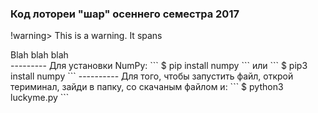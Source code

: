 ### Код лотореи "шар" осеннего семестра 2017

!warning> This is a warning. It spans
<div class="alert alert-success">
Blah blah blah
</div>
---------
Для установки NumPy:
```
$ pip install numpy
```
или
```
$ pip3 install numpy
```
----------
Для того, чтобы запустить файл, открой териминал, зайди в папку, со скачаным файлом и:
```
$ python3 luckyme.py
```

